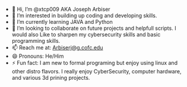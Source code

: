 - 👋 Hi, I’m @xtcp009 AKA Joseph Arbiser
- 👀 I’m interested in building up coding and developing skills.
- 🌱 I’m currently learning JAVA and Python 
- 💞️ I’m looking to collaborate on future projects and helpfull scripts. I would also Like to sharpen my cybersecurity skills and basic programming skills. 
- 📫 Reach me at: Arbiserj@g.cofc.edu 
- 😄 Pronouns: He/Him 
- ⚡ Fun fact: I am new to formal programing but enjoy using linux and other distro flavors. I really enjoy CyberSecurity, computer hardware, and various 3d prining projects.


